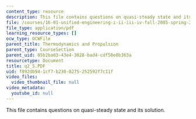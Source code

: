 ```yaml
---
content_type: resource
description: This file contains questions on quasi-steady state and its solution.
file: /courses/16-01-unified-engineering-i-ii-iii-iv-fall-2005-spring-2006/f892db941cf7b2300275252592f7c11f_q2_5.PDF
file_type: application/pdf
learning_resource_types: []
ocw_type: OCWFile
parent_title: Thermodynamics and Propulsion
parent_type: CourseSection
parent_uid: 05b2ba63-43e4-3028-bad4-cdf50e0b363a
resourcetype: Document
title: q2_5.PDF
uid: f892db94-1cf7-b230-0275-252592f7c11f
video_files:
  video_thumbnail_file: null
video_metadata:
  youtube_id: null
---
```

This file contains questions on quasi-steady state and its solution.